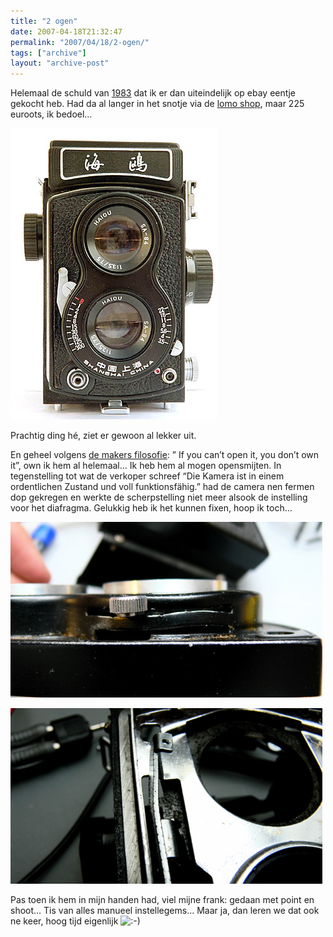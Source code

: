 ```yaml
---
title: "2 ogen"
date: 2007-04-18T21:32:47
permalink: "2007/04/18/2-ogen/"
tags: ["archive"]
layout: "archive-post"
---
```

Helemaal de schuld van [1983](http://www.1983.be/2007/03/het-rolleiflex-verhaal/ "http://www.1983.be/2007/03/het-rolleiflex-verhaal/") dat ik er dan uiteindelijk op ebay eentje gekocht heb. Had da al langer in het snotje via de [lomo shop](http://shop.lomography.com/shop/main.php?cat=Premium_Cameras&pro=sea "http://shop.lomography.com/shop/main.php?cat=Premium_Cameras&pro=sea"), maar 225 euroots, ik bedoel…

[![Seagull](/images/blog/2007/04/1.jpg)](http://www.erikfiss.com/foto/cams/seagull/index.html "http://www.erikfiss.com/foto/cams/seagull/index.html")

Prachtig ding hé, ziet er gewoon al lekker uit.

En geheel volgens [de makers filosofie](http://www.makezine.com/blog/archive/2006/11/owners_manifest.html "http://www.makezine.com/blog/archive/2006/11/owners_manifest.html"): ” If you can’t open it, you don’t own it”, own ik hem al helemaal… Ik heb hem al mogen opensmijten. In tegenstelling tot wat de verkoper schreef “Die Kamera ist in einem ordentlichen Zustand und voll funktionsfähig.” had de camera nen fermen dop gekregen en werkte de scherpstelling niet meer alsook de instelling voor het diafragma. Gelukkig heb ik het kunnen fixen, hoop ik toch…

![dop](/images/blog/2007/04/p1060737.jpg)

![dop 1](/images/blog/2007/04/p1060736.jpg)

Pas toen ik hem in mijn handen had, viel mijne frank: gedaan met point en shoot… Tis van alles manueel instellegems… Maar ja, dan leren we dat ook ne keer, hoog tijd eigenlijk ![:-)](http://www.donebysimon.be/blog/wp-includes/images/smilies/icon_smile.gif)
